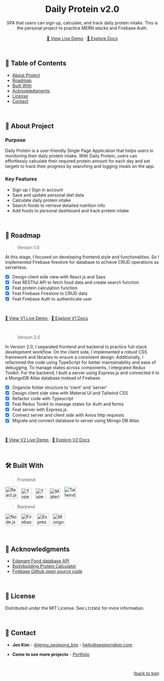 <a name="readme-top"></a>
<!-- PROJECT OVERVIEW -->
<br />
<div align="center">
  <h1 align="center">Daily Protein v2.0</h1>

  <p align="center">
    SPA that users can sign up, calculate, and track daily protein intake. This is the personal project to practice MERN stacks and Firebase Auth. 
    <br />
    <br />
    <a href="https://daily-protein.seojeongkim.com/" target="_blank">🚀 View Live Demo</a>
    ·
    <a href="https://github.com/jennysujukim/Daily-Protein-v2.0">📝 Explore Docs</a>
  </p>
</div>

<br />

<!-- TABLE OF CONTENTS -->
## 📗 Table of Contents
- [About Project](#about-project)
- [Roadmap](#roadmap)
- [Built With](#built-with)
- [Acknowledgments](#acknowledgments)
- [License](#license)
- [Contact](#contact)

<br />

<!-- ABOUT PROJECT -->
## 📖 About Project 
<a name="about-project"></a>

### Purpose
Daily Protein is a user-friendly Single Page Application that helps users in monitoring their daily protein intake. With Daily Protein, users can effortlessly calculate their required protein amount for each day and set targets to track their progress by searching and logging meals on the app.

### Key Features
- Sign up / Sign in account
- Save and update personal diet data 
- Calculate daily protein intake
- Search foods to retrieve detailed nutrition info
- Add foods to personal dashboard and track protein intake

<br />

<!-- ROADMAP -->
## 🔭 Roadmap 
<a name="roadmap"></a>

> Version 1.0 

At this stage, I focused on developing frontend style and functionalities. So I implemented Firebase firestore for database to achieve CRUD operations as serverless. 

- [X] Design client side view with React.js and Sass
- [X] Feat RESTful API to fetch food data and create search function
- [X] Feat protein calculation function
- [X] Feat Firebase Firestore to CRUD data
- [X] Feat Firebase Auth to authenticate user

<br/>

<p>
  <a href="https://daily-protein-v1.seojeongkim.com/" target="_blank">
    🚀 View V1 Live Demo
  </a>
  ·
  <a href="https://github.com/jennysujukim/daily-protein-v1.0">
    📝 Explore V1 Docs
  </a>
</p>

<br />

> Version 2.0

In Version 2.0, I separated frontend and backend to practice full-stack development workflow. On the client side, I implemented a robust CSS framework and libraries to ensure a consistent design. Additionally, I refactored the code using TypeScript for better maintainability and ease of debugging. To manage states across components, I integrated Redux Toolkit. For the backend, I built a server using Express.js and connected it to a MongoDB Atlas database instead of Firebase.

- [X] Organize folder structure to 'clent' and 'server'
- [X] Design client side view with Material UI and Tailwind CSS
- [X] Refactor code with Typescript
- [X] Feat Redux Tookit to manage states for Auth and forms
- [X] Feat server with Express.js
- [X] Connect server and client side with Axios http requests
- [X] Migrate and connect database to server using Mongo DB Atlas

<br/>

<p>
  <a href="https://daily-protein.seojeongkim.com/" target="_blank">
    🚀 View V2 Live Demo
  </a>
  ·
  <a href="https://github.com/jennysujukim/Daily-Protein-v2.0">
    📝 Explore V2 Docs
  </a>
</p>

<br />

<!-- BUILT WITH -->
## 🛠 Built With 
<a name="built-with"></a>

> Frontend
<p>
    <img src="https://cdn.jsdelivr.net/gh/devicons/devicon/icons/react/react-original.svg" title="React.js" width="40" height="40"/> &nbsp;
    <img src="https://cdn.jsdelivr.net/gh/devicons/devicon/icons/typescript/typescript-original.svg" title="Typescript" width="35" height="35"/> &nbsp;
    <img src="https://cdn.jsdelivr.net/gh/devicons/devicon/icons/redux/redux-original.svg" title="Typescript" width="35" height="35" /> &nbsp;
    <img src="https://cdn.jsdelivr.net/gh/devicons/devicon/icons/materialui/materialui-original.svg" title="Material UI" width="35" height="35" /> &nbsp;
    <img src="https://cdn.jsdelivr.net/gh/devicons/devicon/icons/tailwindcss/tailwindcss-plain.svg" title="Tailwind Css" width="40" height="40" /> &nbsp;
</p>

> Backend
<p>
    <img src="https://cdn.jsdelivr.net/gh/devicons/devicon/icons/nodejs/nodejs-original.svg" title="Node.js" width="40" height="40" /> &nbsp;
    <img src="https://cdn.jsdelivr.net/gh/devicons/devicon/icons/firebase/firebase-plain-wordmark.svg" title="Firebase" width="40" height="40"/> &nbsp;
    <img src="https://cdn.jsdelivr.net/gh/devicons/devicon/icons/express/express-original.svg" title="Express.js" width="40" height="40" /> &nbsp;
    <img src="https://cdn.jsdelivr.net/gh/devicons/devicon/icons/mongodb/mongodb-plain-wordmark.svg" title="Mongo DB" width="40" height="40"/> &nbsp;      
</p>

<br />

<!-- ACKNOWLEDGEMENTS -->
## 🙏 Acknowledgments
<a name="acknowledgments"></a>

* [Edamam Food database API](https://developer.edamam.com/food-database-api)
* [Bodybuilding Protein Calculator](https://www.bodybuilding.com/fun/calpro.htm)
* [Firebase Github open source code](https://github.com/firebase/)

<br />

<!-- LICENSE -->
## 📝 License
<a name="license"></a>

Distributed under the MIT License. See `LICENSE` for more information.

<br />

<!-- CONTACT -->
## 📨 Contact
<a name="contact"></a>

- **Jen Kim** - [@jenny_seojeong_kim](https://www.linkedin.com/in/jenny-seojeong-kim/) - hello@seojeongkim.com

- **Come to see more projects** - [Portfolio](https://seojeongkim.com)

<br />

<p align="right">(<a href="#readme-top">back to top</a>)</p>

